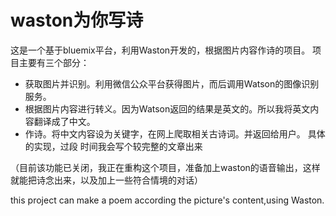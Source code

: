 # waston为你写诗

这是一个基于bluemix平台，利用Waston开发的，根据图片内容作诗的项目。
项目主要有三个部分：
 - 获取图片并识别。利用微信公众平台获得图片，而后调用Watson的图像识别服务。
 - 根据图片内容进行转义。因为Watson返回的结果是英文的。所以我将英文内容翻译成了中文。
 - 作诗。将中文内容设为关键字，在网上爬取相关古诗词。并返回给用户。
具体的实现，过段 时间我会写个较完整的文章出来

（目前该功能已关闭，我正在重构这个项目，准备加上waston的语音输出，这样就能把诗念出来，以及加上一些符合情境的对话）

this project can make a poem according the picture's content,using Waston. 

